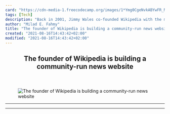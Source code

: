 ```yaml
---
card: "https://cdn-media-1.freecodecamp.org/images/1*Ymg0CgeNvkABYwFR_M3IPA.jpeg"
tags: [Tech]
description: "Back in 2001, Jimmy Wales co-founded Wikipedia with the missi"
author: "Milad E. Fahmy"
title: "The founder of Wikipedia is building a community-run news website"
created: "2021-08-16T14:43:42+02:00"
modified: "2021-08-16T14:43:42+02:00"
---
```

<div class="site-wrapper">
<main id="site-main" class="site-main outer">
<div class="inner">
<article class="post-full post tag-tech tag-technology tag-startup tag-self-improvement tag-life-lessons ">
<header class="post-full-header">
<h1 class="post-full-title">The founder of Wikipedia is building a community-run news website</h1>
</header>
<figure class="post-full-image">
<picture>
<source media="(max-width: 700px)" sizes="1px" srcset="data:image/gif;base64,R0lGODlhAQABAIAAAAAAAP///yH5BAEAAAAALAAAAAABAAEAAAIBRAA7 1w">
<source media="(min-width: 701px)" sizes="(max-width: 800px) 400px,
(max-width: 1170px) 700px,
1400px" srcset="https://cdn-media-1.freecodecamp.org/images/1*Ymg0CgeNvkABYwFR_M3IPA.jpeg 300w,
https://cdn-media-1.freecodecamp.org/images/1*Ymg0CgeNvkABYwFR_M3IPA.jpeg 600w,
https://cdn-media-1.freecodecamp.org/images/1*Ymg0CgeNvkABYwFR_M3IPA.jpeg 1000w,
https://cdn-media-1.freecodecamp.org/images/1*Ymg0CgeNvkABYwFR_M3IPA.jpeg 2000w">
<img onerror="this.style.display='none'" src="https://cdn-media-1.freecodecamp.org/images/1*Ymg0CgeNvkABYwFR_M3IPA.jpeg" alt="The founder of Wikipedia is building a community-run news website">
</picture>
</figure>
<section class="post-full-content">
<div class="post-content">
</div>
<hr>
<hr>
</section>
</article>
</div>
</main>
</div>
<!-- Google Tag Manager (noscript) -->
<!-- End Google Tag Manager (noscript) -->
